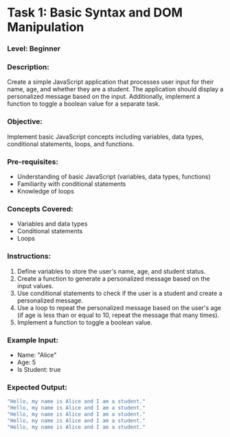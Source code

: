 # Task 1: Basic Syntax and DOM Manipulation

### Level: Beginner

### Description:
Create a simple JavaScript application that processes user input for their name, age, and whether they are a student. The application should display a personalized message based on the input. Additionally, implement a function to toggle a boolean value for a separate task.

### Objective: 
Implement basic JavaScript concepts including variables, data types, conditional statements, loops, and functions.

### Pre-requisites:
- Understanding of basic JavaScript (variables, data types, functions)
- Familiarity with conditional statements
- Knowledge of loops

### Concepts Covered:
- Variables and data types
- Conditional statements
- Loops

### Instructions:
1. Define variables to store the user's name, age, and student status.
2. Create a function to generate a personalized message based on the input values.
3. Use conditional statements to check if the user is a student and create a personalized message.
4. Use a loop to repeat the personalized message based on the user's age (if age is less than or equal to 10, repeat the message that many times).
5. Implement a function to toggle a boolean value.

### Example Input:
- Name: "Alice"
- Age: 5
- Is Student: true

### Expected Output:
```javascript
"Hello, my name is Alice and I am a student."
"Hello, my name is Alice and I am a student."
"Hello, my name is Alice and I am a student."
"Hello, my name is Alice and I am a student."
"Hello, my name is Alice and I am a student."

